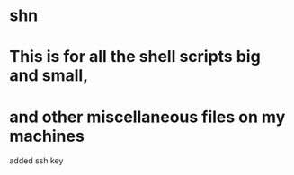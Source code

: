 # shn

# This is for all the shell scripts big and small,
# and other miscellaneous files on my machines
added ssh key

